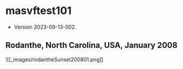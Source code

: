 # masvftest101
 - Version 2023-09-13-002.

## Rodanthe, North Carolina, USA, January 2008  

![[_images/rodantheSunset200801.png]]






